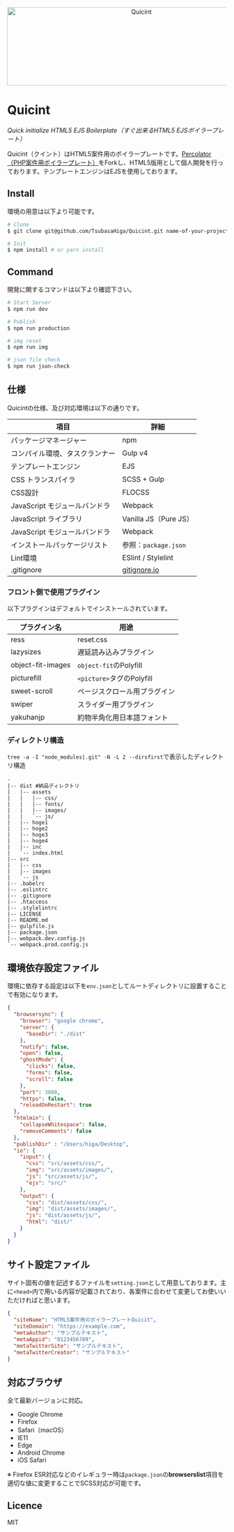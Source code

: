<div align="center">
  <img src="https://user-images.githubusercontent.com/33184716/67154026-5feeaa80-f32f-11e9-811b-f3ac13c972ed.png" width="600" height="180" alt="Quicint">
</div>

# Quicint
*Quick initialize HTML5 EJS Boilerplate（すぐ出来るHTML5 EJSボイラープレート）*

Quicint（クイント）はHTML5案件用のボイラープレートです。[Percolator（PHP案件用ボイラープレート）](https://github.com/TsubasaHiga/Percolator)をForkし、HTML5版用として個人開発を行っております。テンプレートエンジンはEJSを使用しております。

## Install

環境の用意は以下より可能です。

``` bash
# Clone
$ git clone git@github.com/TsubasaHiga/Quicint.git name-of-your-project

# Init
$ npm install # or yarn install
```

## Command

開発に関するコマンドは以下より確認下さい。

``` bash
# Start Server
$ npm run dev

# Publish
$ npm run production

# img reset
$ npm run img

# json file check
$ npm run json-check
```

## 仕様

Quicintの仕様、及び対応環境は以下の通りです。

| 項目 | 詳細 |
| --- | --- |
| パッケージマネージャー | npm |
| コンパイル環境、タスクランナー | Gulp v4 |
| テンプレートエンジン | EJS |
| CSS トランスパイラ | SCSS + Gulp |
| CSS設計 | FLOCSS |
| JavaScript モジュールバンドラ | Webpack |
| JavaScript ライブラリ | Vanilla JS（Pure JS） |
| JavaScript モジュールバンドラ | Webpack |
| インストールパッケージリスト | 参照：`package.json` |
| Lint環境 | ESlint / Stylelint |
| .gitignore | [gitignore.io](https://www.gitignore.io/api/node,macos,windows) |

### フロント側で使用プラグイン

以下プラグインはデフォルトでインストールされています。

| プラグイン名 | 用途 |
| --- | --- |
| ress | reset.css |
| lazysizes | 遅延読み込みプラグイン |
| object-fit-images | `object-fit`のPolyfill |
| picturefill | `<picture>`タグのPolyfill |
| sweet-scroll | ページスクロール用プラグイン |
| swiper | スライダー用プラグイン |
| yakuhanjp | 約物半角化用日本語フォント |

### ディレクトリ構造

`tree -a -I "node_modules|.git" -N -L 2 --dirsfirst`で表示したディレクトリ構造

```
.
|-- dist #納品ディレクトリ
|   |-- assets
|   |   |-- css/
|   |   |-- fonts/
|   |   |-- images/
|   |   `-- js/
|   |-- hoge1
|   |-- hoge2
|   |-- hoge3
|   |-- hoge4
|   |-- inc
|   `-- index.html
|-- src
|   |-- css
|   |-- images
|   `-- js
|-- .babelrc
|-- .eslintrc
|-- .gitignore
|-- .htaccess
|-- .stylelintrc
|-- LICENSE
|-- README.md
|-- gulpfile.js
|-- package.json
|-- webpack.dev.config.js
`-- webpack.prod.config.js
```

## 環境依存設定ファイル

環境に依存する設定は以下を`env.json`としてルートディレクトリに設置することで有効になります。

``` json
{
  "browsersync": {
    "browser": "google chrome",
    "server": {
      "baseDir": "./dist"
    },
    "notify": false,
    "open": false,
    "ghostMode": {
      "clicks": false,
      "forms": false,
      "scroll": false
    },
    "port": 3000,
    "https": false,
    "reloadOnRestart": true
  },
  "htmlmin": {
    "collapseWhitespace": false,
    "removeComments": false
  },
  "publishDir" : "/Users/higa/Desktop",
  "io": {
    "input": {
      "css": "src/assets/css/",
      "img": "src/assets/images/",
      "js": "src/assets/js/",
      "ejs": "src/"
    },
    "output": {
      "css": "dist/assets/css/",
      "img": "dist/assets/images/",
      "js": "dist/assets/js/",
      "html": "dist/"
    }
  }
}
```

## サイト設定ファイル

サイト固有の値を記述するファイルを`setting.json`として用意しております。主に`<head>`内で用いる内容が記載されており、各案件に合わせて変更してお使いいただければと思います。

``` json
{
  "siteName": "HTML5案件用のボイラープレートQuicit",
  "siteDomain": "https://example.com",
  "metaAuthor": "サンプルテキスト",
  "metaAppid": "0123456789",
  "metaTwitterSite": "サンプルテキスト",
  "metaTwitterCreator": "サンプルテキスト"
}

```

## 対応ブラウザ

全て最新バージョンに対応。

- Google Chrome
- Firefox
- Safari（macOS）
- IE11
- Edge
- Android Chrome
- iOS Safari

※ Firefox ESR対応などのイレギュラー時は`package.json`の**browserslist**項目を適切な値に変更することでSCSS対応が可能です。

## Licence

MIT
